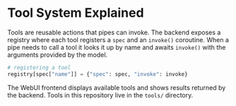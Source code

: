 # Tool System Explained

Tools are reusable actions that pipes can invoke. The backend exposes a registry
where each tool registers a `spec` and an `invoke()` coroutine. When a pipe
needs to call a tool it looks it up by name and awaits `invoke()` with the
arguments provided by the model.

```python
# registering a tool
registry[spec["name"]] = {"spec": spec, "invoke": invoke}
```

The WebUI frontend displays available tools and shows results returned by the
backend. Tools in this repository live in the `tools/` directory.
